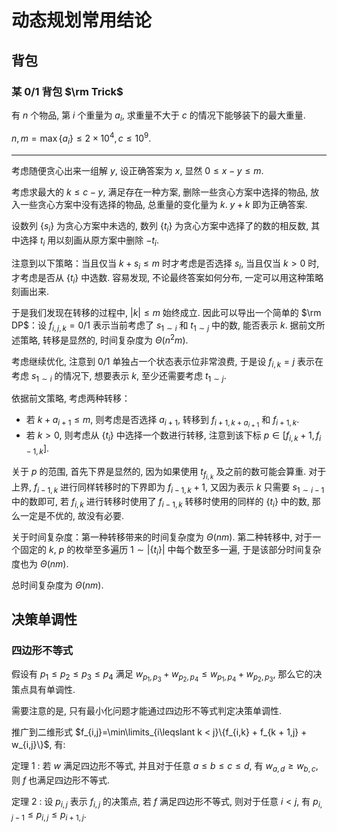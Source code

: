 # 动态规划常用结论

## 背包

### 某 $0/1$ 背包 $\rm Trick$

有 $n$ 个物品, 第 $i$ 个重量为 $a_i$, 求重量不大于 $c$ 的情况下能够装下的最大重量. 

$n, m = \max\{a_i\} \leqslant 2 \times 10 ^ 4, c \leqslant 10 ^ 9.$

---

考虑随便贪心出来一组解 $y$, 设正确答案为 $x$, 显然 $0 \leqslant x - y \leqslant m$. 

考虑求最大的 $k \leqslant c - y$, 满足存在一种方案, 删除一些贪心方案中选择的物品, 放入一些贪心方案中没有选择的物品, 总重量的变化量为 $k$. $y + k$ 即为正确答案. 

设数列 $\{s_i\}$ 为贪心方案中未选的, 数列 $\{t_i\}$ 为贪心方案中选择了的数的相反数, 其中选择 $t_i$ 用以刻画从原方案中删除 $-t_i$. 

注意到以下策略：当且仅当 $k + s_i \leqslant m$ 时才考虑是否选择 $s_i$, 当且仅当 $k > 0$ 时, 才考虑是否从 $\{t_i\}$ 中选数. 容易发现, 不论最终答案如何分布, 一定可以用这种策略刻画出来. 

于是我们发现在转移的过程中, $|k| \leqslant m$ 始终成立. 因此可以导出一个简单的 $\rm DP$：设 $f_{i, j, k} = 0/1$ 表示当前考虑了 $s_{1 \sim i}$ 和 $t_{1 \sim j}$ 中的数, 能否表示 $k$. 据前文所述策略, 转移是显然的, 时间复杂度为 $\Theta(n ^ 2 m)$. 

考虑继续优化, 注意到 $0/1$ 单独占一个状态表示位非常浪费, 于是设 $f_{i, k} = j$ 表示在考虑 $s_{1 \sim i}$ 的情况下, 想要表示 $k$, 至少还需要考虑 $t_{1 \sim j}$. 

依据前文策略, 考虑两种转移：

- 若 $k + a_{i + 1} \leqslant m$, 则考虑是否选择 $a_{i + 1}$, 转移到 $f_{i + 1, k + a_{i + 1}}$ 和 $f_{i + 1, k}$.
- 若 $k > 0$, 则考虑从 $\{t_{i}\}$ 中选择一个数进行转移, 注意到该下标 $p \in [f_{i, k} + 1, f_{i - 1, k}]$.

关于 $p$ 的范围, 首先下界是显然的, 因为如果使用 $t_{f_{i, k}}$ 及之前的数可能会算重. 对于上界, $f_{i - 1, k}$ 进行同样转移时的下界即为 $f_{i - 1, k} + 1$, 又因为表示 $k$ 只需要 $s_{1 \sim i - 1}$ 中的数即可, 若 $f_{i, k}$ 进行转移时使用了 $f_{i - 1, k}$ 转移时使用的同样的 $\{t_{i}\}$ 中的数, 那么一定是不优的, 故没有必要. 

关于时间复杂度：第一种转移带来的时间复杂度为 $\Theta(nm)$. 第二种转移中, 对于一个固定的 $k$, $p$ 的枚举至多遍历 $1 \sim |\{t_i\}|$ 中每个数至多一遍, 于是该部分时间复杂度也为 $\Theta(nm)$.

总时间复杂度为 $\Theta(nm)$. 

## 决策单调性

### 四边形不等式

假设有 $p_1\leqslant p_2\leqslant p_3\leqslant p_4$ 满足 $w_{p_1,p_3}+w_{p_2,p_4}\leqslant w_{p_1,p_4}+w_{p_2,p_3}$, 那么它的决策点具有单调性.

需要注意的是, 只有最小化问题才能通过四边形不等式判定决策单调性.

推广到二维形式 $f_{i,j}=\min\limits_{i\leqslant k < j}\{f_{i,k} + f_{k + 1,j} + w_{i,j}\}$, 有:

定理 $1$ : 若 $w$ 满足四边形不等式, 并且对于任意 $a \leqslant b\leqslant c\leqslant d$, 有 $w_{a,d}\geqslant w_{b,c}$, 则 $f$ 也满足四边形不等式.

定理 $2$ : 设 $p_{i,j}$ 表示 $f_{i,j}$ 的决策点, 若 $f$ 满足四边形不等式, 则对于任意 $i < j$, 有 $p_{i,j-1}\leqslant p_{i,j}\leqslant p_{i+1,j}.$
